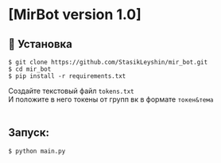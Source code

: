 # [MirBot version 1.0]


## 📖 Установка
```
$ git clone https://github.com/StasikLeyshin/mir_bot.git
$ cd mir_bot
$ pip install -r requirements.txt
```

Создайте текстовый файл `tokens.txt`</br>
И положите в него токены от групп вк в формате `токен&тема`</br></br>
## Запуск:
```
$ python main.py
```

